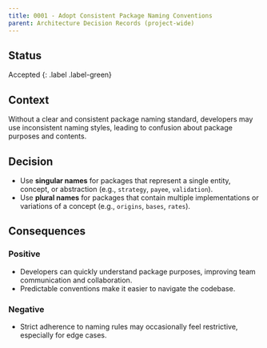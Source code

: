 ```yaml
---
title: 0001 - Adopt Consistent Package Naming Conventions
parent: Architecture Decision Records (project-wide)
---
```


## Status

Accepted
{: .label .label-green}

## Context

Without a clear and consistent package naming standard, developers may use inconsistent naming styles,
leading to confusion about package purposes and contents.

## Decision

- Use **singular names** for packages that represent a single entity, concept, or abstraction
  (e.g., `strategy`, `payee`, `validation`).
- Use **plural names** for packages that contain multiple implementations or variations of a concept
  (e.g., `origins`, `bases`, `rates`).

## Consequences

### Positive
- Developers can quickly understand package purposes, improving team communication and collaboration.
- Predictable conventions make it easier to navigate the codebase.

### Negative

- Strict adherence to naming rules may occasionally feel restrictive, especially for edge cases.
